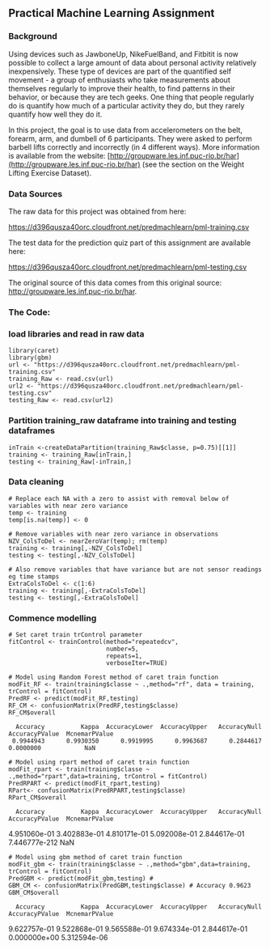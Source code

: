 ## Practical Machine Learning Assignment

### Background
Using devices such as JawboneUp, NikeFuelBand, and Fitbitit is now possible to collect a large amount of data about personal activity relatively inexpensively. These type of devices are part of the quantified self movement - a group of enthusiasts who take measurements about themselves regularly to improve their health, to find patterns in
their behavior, or because they are tech geeks. One thing that people regularly do is quantify how much of a particular activity they do, but they rarely quantify how well they do it.  
   
In this project, the goal is to use data from accelerometers on the belt, forearm, arm, and dumbell of 6 participants. They were asked to perform barbell lifts correctly and incorrectly (in 4 different ways). More information is available from the website: [http://groupware.les.inf.puc-rio.br/har](http://groupware.les.inf.puc-rio.br/har) (see the section on the Weight Lifting Exercise Dataset).   

### Data Sources
The raw data for this project was obtained from here:

https://d396qusza40orc.cloudfront.net/predmachlearn/pml-training.csv

The test data for the prediction quiz part of this assignment are available here:

https://d396qusza40orc.cloudfront.net/predmachlearn/pml-testing.csv

The original source of this data comes from this original source: http://groupware.les.inf.puc-rio.br/har. 

### The Code:

### load libraries and read in raw data
```
library(caret)
library(gbm)
url <- "https://d396qusza40orc.cloudfront.net/predmachlearn/pml-training.csv"
training_Raw <- read.csv(url)
url2 <- "https://d396qusza40orc.cloudfront.net/predmachlearn/pml-testing.csv"
testing_Raw <- read.csv(url2)
```

### Partition training_raw dataframe into training and testing dataframes
```
inTrain <-createDataPartition(training_Raw$classe, p=0.75)[[1]]
training <- training_Raw[inTrain,]
testing <- training_Raw[-inTrain,]
```
### Data cleaning
```
# Replace each NA with a zero to assist with removal below of variables with near zero variance
temp <- training
temp[is.na(temp)] <- 0

# Remove variables with near zero variance in observations
NZV_ColsToDel <- nearZeroVar(temp); rm(temp)
training <- training[,-NZV_ColsToDel]
testing <- testing[,-NZV_ColsToDel]

# Also remove variables that have variance but are not sensor readings eg time stamps
ExtraColsToDel <- c(1:6)
training <- training[,-ExtraColsToDel]
testing <- testing[,-ExtraColsToDel]
```
### Commence modelling
```
# Set caret train trControl parameter
fitControl <- trainControl(method="repeatedcv",
                           number=5,
                           repeats=1,
                           verboseIter=TRUE)

# Model using Random Forest method of caret train function
modFit_RF <- train(training$classe ~ .,method="rf", data = training, trControl = fitControl)
PredRF <- predict(modFit_RF,testing)
RF_CM <- confusionMatrix(PredRF,testing$classe)
RF_CM$overall
```
      Accuracy          Kappa  AccuracyLower  AccuracyUpper   AccuracyNull AccuracyPValue  McnemarPValue 
     0.9944943      0.9930350      0.9919995      0.9963687      0.2844617      0.0000000            NaN
```
# Model using rpart method of caret train function
modFit_rpart <- train(training$classe ~ .,method="rpart",data=training, trControl = fitControl)
PredRPART <- predict(modFit_rpart,testing)
RPart<- confusionMatrix(PredRPART,testing$classe)
RPart_CM$overall
```
      Accuracy          Kappa  AccuracyLower  AccuracyUpper   AccuracyNull AccuracyPValue  McnemarPValue 
  4.951060e-01   3.402883e-01   4.810171e-01   5.092008e-01   2.844617e-01  7.446777e-212            NaN
```
# Model using gbm method of caret train function
modFit_gbm <- train(training$classe ~ .,method="gbm",data=training, trControl = fitControl)
PredGBM <- predict(modFit_gbm,testing) #
GBM_CM <- confusionMatrix(PredGBM,testing$classe) # Accuracy 0.9623
GBM_CM$overall
```
      Accuracy          Kappa  AccuracyLower  AccuracyUpper   AccuracyNull AccuracyPValue  McnemarPValue 
  9.622757e-01   9.522868e-01   9.565588e-01   9.674334e-01   2.844617e-01   0.000000e+00   5.312594e-06
